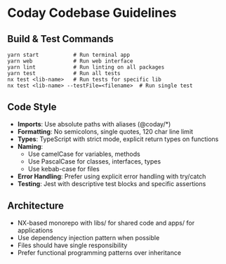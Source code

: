 # Coday Codebase Guidelines

## Build & Test Commands
```
yarn start           # Run terminal app
yarn web             # Run web interface
yarn lint            # Run linting on all packages
yarn test            # Run all tests
nx test <lib-name>   # Run tests for specific lib
nx test <lib-name> --testFile=<filename>  # Run single test
```

## Code Style
- **Imports**: Use absolute paths with aliases (@coday/*)
- **Formatting**: No semicolons, single quotes, 120 char line limit
- **Types**: TypeScript with strict mode, explicit return types on functions
- **Naming**: 
  - Use camelCase for variables, methods
  - Use PascalCase for classes, interfaces, types
  - Use kebab-case for files
- **Error Handling**: Prefer using explicit error handling with try/catch
- **Testing**: Jest with descriptive test blocks and specific assertions

## Architecture
- NX-based monorepo with libs/ for shared code and apps/ for applications
- Use dependency injection pattern when possible
- Files should have single responsibility
- Prefer functional programming patterns over inheritance